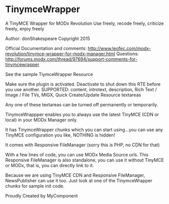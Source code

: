 # TinymceWrapper
A TinyMCE Wrapper for MODx Revolution
Use freely, recode freely, criticize freely, enjoy freely

Author: donShakespeare 
Copyright 2015

Official Documentation and comments: http://www.leofec.com/modx-revolution/tinymce-wrapper-for-modx-manager.html
Questions: http://forums.modx.com/thread/97694/support-comments-for-tinymcewrapper

See the sample TiymceWrapper Resource

Make sure the plugin is activated.
Deactivate to shut down this RTE before you use another.
SUPPORTED: content, introtext, description, Rich Text / Image / File TVs, MIGX, Quick Create/Update Resource textareas

Any one of these textareas can be turned off permanently or temporarily.


TinymceWrappper enables you to always use the latest TinyMCE (CDN or local) in your MODx Manager only.

It has TinymceWrapper chunks which you can start using...you can use any TinyMCE configuration you like, NOTHING is hidden!

It comes with Responsive FileManager (sorry this is PHP, no CDN for that)

With a few lines of code, you can use MODx Media Source urls.
This Responsive FileManager is also standalone, you can use it without TinyMCE or MODx, that is, you can directly link to it.

Because we are using TinyMCE CDN and Responsive FileManager, NewsPublisher can use it too.
Just look at one of the TinymceWrapper chunks for sample init code.

Proudly Created by MyComponent

